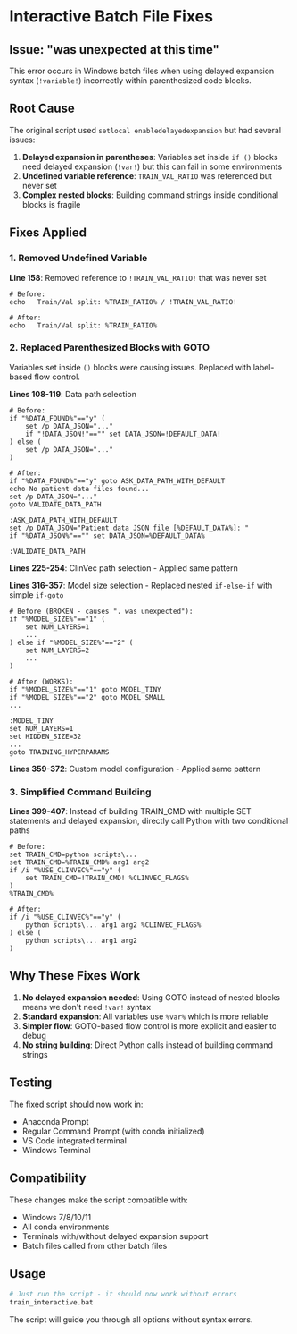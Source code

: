 # Interactive Batch File Fixes

## Issue: "was unexpected at this time"

This error occurs in Windows batch files when using delayed expansion syntax (`!variable!`) incorrectly within parenthesized code blocks.

## Root Cause

The original script used `setlocal enabledelayedexpansion` but had several issues:

1. **Delayed expansion in parentheses**: Variables set inside `if ()` blocks need delayed expansion (`!var!`) but this can fail in some environments
2. **Undefined variable reference**: `TRAIN_VAL_RATIO` was referenced but never set
3. **Complex nested blocks**: Building command strings inside conditional blocks is fragile

## Fixes Applied

### 1. Removed Undefined Variable
**Line 158**: Removed reference to `!TRAIN_VAL_RATIO!` that was never set

```batch
# Before:
echo   Train/Val split: %TRAIN_RATIO% / !TRAIN_VAL_RATIO!

# After:
echo   Train/Val split: %TRAIN_RATIO%
```

### 2. Replaced Parenthesized Blocks with GOTO
Variables set inside `()` blocks were causing issues. Replaced with label-based flow control.

**Lines 108-119**: Data path selection
```batch
# Before:
if "%DATA_FOUND%"=="y" (
    set /p DATA_JSON="..."
    if "!DATA_JSON!"=="" set DATA_JSON=!DEFAULT_DATA!
) else (
    set /p DATA_JSON="..."
)

# After:
if "%DATA_FOUND%"=="y" goto ASK_DATA_PATH_WITH_DEFAULT
echo No patient data files found...
set /p DATA_JSON="..."
goto VALIDATE_DATA_PATH

:ASK_DATA_PATH_WITH_DEFAULT
set /p DATA_JSON="Patient data JSON file [%DEFAULT_DATA%]: "
if "%DATA_JSON%"=="" set DATA_JSON=%DEFAULT_DATA%

:VALIDATE_DATA_PATH
```

**Lines 225-254**: ClinVec path selection - Applied same pattern

**Lines 316-357**: Model size selection - Replaced nested `if-else-if` with simple `if-goto`
```batch
# Before (BROKEN - causes ". was unexpected"):
if "%MODEL_SIZE%"=="1" (
    set NUM_LAYERS=1
    ...
) else if "%MODEL_SIZE%"=="2" (
    set NUM_LAYERS=2
    ...
)

# After (WORKS):
if "%MODEL_SIZE%"=="1" goto MODEL_TINY
if "%MODEL_SIZE%"=="2" goto MODEL_SMALL
...

:MODEL_TINY
set NUM_LAYERS=1
set HIDDEN_SIZE=32
...
goto TRAINING_HYPERPARAMS
```

**Lines 359-372**: Custom model configuration - Applied same pattern

### 3. Simplified Command Building
**Lines 399-407**: Instead of building TRAIN_CMD with multiple SET statements and delayed expansion, directly call Python with two conditional paths

```batch
# Before:
set TRAIN_CMD=python scripts\...
set TRAIN_CMD=%TRAIN_CMD% arg1 arg2
if /i "%USE_CLINVEC%"=="y" (
    set TRAIN_CMD=!TRAIN_CMD! %CLINVEC_FLAGS%
)
%TRAIN_CMD%

# After:
if /i "%USE_CLINVEC%"=="y" (
    python scripts\... arg1 arg2 %CLINVEC_FLAGS%
) else (
    python scripts\... arg1 arg2
)
```

## Why These Fixes Work

1. **No delayed expansion needed**: Using GOTO instead of nested blocks means we don't need `!var!` syntax
2. **Standard expansion**: All variables use `%var%` which is more reliable
3. **Simpler flow**: GOTO-based flow control is more explicit and easier to debug
4. **No string building**: Direct Python calls instead of building command strings

## Testing

The fixed script should now work in:
- Anaconda Prompt
- Regular Command Prompt (with conda initialized)
- VS Code integrated terminal
- Windows Terminal

## Compatibility

These changes make the script compatible with:
- Windows 7/8/10/11
- All conda environments
- Terminals with/without delayed expansion support
- Batch files called from other batch files

## Usage

```bash
# Just run the script - it should now work without errors
train_interactive.bat
```

The script will guide you through all options without syntax errors.
